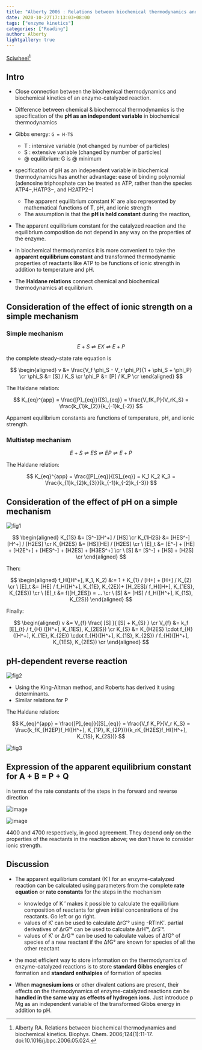 ```yaml
---
title: "Alberty 2006 : Relations between biochemical thermodynamics and biochemical kinetics"
date: 2020-10-22T17:13:03+08:00
tags: ["enzyme kinetics"]
categories: ["Reading"]
author: Alberty
lightgallery: true
---
```


[Sciwheel](https://sciwheel.com/work/#/items/5673496)[^Alberty2006]

<!--more-->

## Intro

* Close connection between the biochemical thermodynamics and biochemical kinetics of an enzyme-catalyzed reaction.

* Difference between chemical & biochemocal thermodynamics is the specification of the **pH as an independent variable** in biochemical thermodynamics

* Gibbs energy: `G = H-TS`
    * T : intensive variable (not changed by number of particles)
    * S : extensive variable (changed by number of particles)
    * @ equilibrium: G is @ minimum

* specification of pH as an independent variable in biochemical thermodynamics has another advantage: ease of binding polynomial (adenosine triphosphate can be treated as ATP, rather than the species ATP4−,HATP3−, and H2ATP2−)
    * The apparent equilibrium constant K′ are also represented by mathematical functions of T, pH, and ionic strength
    * The assumption is that the **pH is held constant** during the reaction,
* The apparent equilibrium constant for the catalyzed reaction and the equilibrium composition do not depend in any way on the properties of the enzyme.

* In biochemical thermodynamics it is more convenient to take the **apparent equilibrium constant** and transformed thermodynamic properties of reactants like ATP to be functions of ionic strength in addition to temperature and pH.

* The **Haldane relations** connect chemical and biochemical thermodynamics at equilibrium.

## Consideration of the effect of ionic strength on a simple mechanism

### Simple mechanism

$$
E + S \rightleftharpoons EX \rightleftharpoons E + P
$$

the complete steady-state rate equation is

$$
\begin{aligned}
v &= \frac{V_f \phi_S - V_r \phi_P}{1 + \phi_S + \phi_P} \cr
\phi_S &= [S] / K_S  \cr
\phi_P &= [P] / K_P  \cr
\end{aligned}
$$

The Haldane relation:

$$
K_{eq}^{app} = \frac{[P]_{eq}}{[S]_{eq}} = \frac{V_fK_P}{V_rK_S} = \frac{k_{1}k_{2}}{k_{-1}k_{-2}}
$$

Apparrent equilibrium constants are functions of temperature, pH, and ionic strength.

### Multistep mechanism

$$
E + S \rightleftharpoons ES \rightleftharpoons EP \rightleftharpoons E + P
$$

The Haldane relation:

$$
K_{eq}^{app} = \frac{[P]_{eq}}{[S]_{eq}} = K_1 K_2 K_3 = \frac{k_{1}k_{2}k_{3}}{k_{-1}k_{-2}k_{-3}}
$$

## Consideration of the effect of pH on a simple mechanism

![fig1](https://user-images.githubusercontent.com/40054455/96852235-76bc6580-148b-11eb-81e4-f963439180c1.png)

$$
\begin{aligned}
K_{1S} &= [S^-][H^+] / [HS] \cr
K_{1H2S} &= [HES^-][H^+] / [H2ES] \cr
K_{H2ES} &= [HS][HE] / [H2ES]  \cr
\ [E]_t &= [E^-] + [HE] + [H2E^+] + [HES^-] + [H2ES] + [H3ES^+] \cr
\ [S] &= [S^-] + [HS] + [H2S] \cr
\end{aligned}
$$

Then:

$$
\begin{aligned}
f_H([H^+], K_1, K_2) &:= 1 + K_{1} / [H+] + [H+] / K_{2}  \cr
\ [E]_t &= [HE] / f_H([H^+], K_{1E}, K_{2E})+ [H_2ES]/ f_H([H+], K_{1ES}, K_{2ES}) \cr
\ [E]_t &= f([H_2ES]) = ... \cr
\ [S] &= [HS] / f_H([H^+], K_{1S}, K_{2S})
\end{aligned}
$$

Finally:

$$
\begin{aligned}
v &= V_{f} \frac{ [S] }{ [S] + K_{S} }  \cr
V_{f} &= k_f [E]_{t} / f_{H} ([H^+], K_{1ES}, K_{2ES}) \cr
K_{S} &= K_{H2ES} \cdot f_{H} ([H^+], K_{1E}, K_{2E}) \cdot f_{H}([H^+], K_{1S}, K_{2S}) / f_{H}([H^+], K_{1ES}, K_{2ES}) \cr
\end{aligned}
$$


## pH-dependent reverse reaction

![fig2](https://user-images.githubusercontent.com/40054455/96852433-b6834d00-148b-11eb-9706-bd36dd689473.png)
* Using the King-Altman method, and Roberts has derived it using determinants.
* Similar relations for P

The Haldane relation:

$$
K_{eq}^{app} = \frac{[P]_{eq}}{[S]_{eq}} = \frac{V_f K_P}{V_r K_S} = \frac{k_fK_{H2EP}f_H([H^+], K_{1P}, K_{2P})}{k_rK_{H2ES}f_H([H^+], K_{1S}, K_{2S})}
$$

![fig3](https://user-images.githubusercontent.com/40054455/86533460-0ef60500-bf04-11ea-821c-37e3e2ea1fb9.png "pH on the rapid-equilibrium rate equation")

## Expression of the apparent equilibrium constant for A + B = P + Q

in terms of the rate constants of the steps in the forward and reverse direction

![image](https://user-images.githubusercontent.com/40054455/96852586-e2063780-148b-11eb-8070-3c9a3e836814.png)

![image](https://user-images.githubusercontent.com/40054455/96852624-f1858080-148b-11eb-9222-51bafd584ae3.png)

4400 and 4700 respectively, in good agreement. They depend only on the properties of the reactants in the reaction above; we don't have to consider ionic strength.

## Discussion
* The apparent equilibrium constant (K′) for an enzyme-catalyzed reaction can be calculated using parameters from the complete **rate equation** or **rate constants** for the steps in the mechanism
    * knowledge of K ′ makes it possible to calculate the equilibrium composition of reactants for given initial concentrations of the reactants. Go left or go right.
    * values of K′ can be used to calculate ΔrG′° using  -RTlnK′. partial derivatives of ΔrG′° can be used to calculate ΔrH′°, ΔrS′°.
    * values of K′ or ΔrG′° can be used to calculate values of ΔfG° of species of a new reactant if the ΔfG° are known for species of all the other reactant

* the most efficient way to store information on the thermodynamics of enzyme-catalyzed reactions is to store **standard Gibbs energies** of formation and **standard enthalpies** of formation of species

* When **magnesium ions** or other divalent cations are present, their effects on the thermodynamics of enzyme-catalyzed reactions can be **handled in the same way as effects of hydrogen ions**. Just introduce p Mg as an independent variable of the transformed Gibbs energy in addition to pH.

[^Alberty2006]: Alberty RA. Relations between biochemical thermodynamics and biochemical kinetics. Biophys. Chem. 2006;124(1):11-17. doi:10.1016/j.bpc.2006.05.024.
